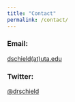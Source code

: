 ```yaml
---
title: "Contact"
permalink: /contact/
---
```



### Email:
[dschield(at)uta.edu](mailto:dschield@uta.edu)

### Twitter:
[@drschield](https://twitter.com/drschield)
